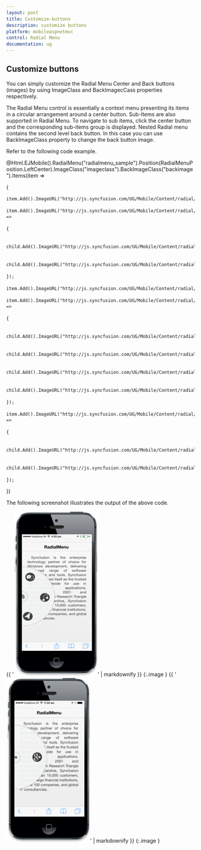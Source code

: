 ```yaml
---
layout: post
title: Customize-buttons
description: customize buttons
platform: mobileaspnetmvc
control: Radial Menu
documentation: ug
---
```


## Customize buttons

You can simply customize the Radial Menu Center and Back buttons (images) by using ImageClass and BackImagecCass properties respectively. 

The Radial Menu control is essentially a context menu presenting its items in a circular arrangement around a center button. Sub-Items are also supported in Radial Menu. To navigate to sub items, click the center button and the corresponding sub-items group is displayed. Nested Radial menu contains the second level back button. In this case you can use BackImageClass property to change the back button image. 

Refer to the following code example.

@Html.EJMobile().RadialMenu("radialmenu_sample").Position(RadialMenuPosition.LeftCenter).ImageClass("imageclass").BackImageClass("backimage").Items(item =>

{

    item.Add().ImageURL("http://js.syncfusion.com/UG/Mobile/Content/radial/ios7/light/music.png");

    item.Add().ImageURL("http://js.syncfusion.com/UG/Mobile/Content/radial/ios7/light/social.png").Children(child =>

    {

        child.Add().ImageURL("http://js.syncfusion.com/UG/Mobile/Content/radial/ios7/light/googleplus.png");

        child.Add().ImageURL("http://js.syncfusion.com/UG/Mobile/Content/radial/ios7/light/facebook.png");

    });

    item.Add().ImageURL("http://js.syncfusion.com/UG/Mobile/Content/radial/ios7/light/direction.png");

    item.Add().ImageURL("http://js.syncfusion.com/UG/Mobile/Content/radial/ios7/light/browser.png").Children(child =>

    {

        child.Add().ImageURL("http://js.syncfusion.com/UG/Mobile/Content/radial/ios7/light/chrome.png");

        child.Add().ImageURL("http://js.syncfusion.com/UG/Mobile/Content/radial/ios7/light/opera.png");

        child.Add().ImageURL("http://js.syncfusion.com/UG/Mobile/Content/radial/ios7/light/bing.png");

        child.Add().ImageURL("http://js.syncfusion.com/UG/Mobile/Content/radial/ios7/light/yahoo.png");

    });

    item.Add().ImageURL("http://js.syncfusion.com/UG/Mobile/Content/radial/ios7/light/message.png").Children(child =>

    {

        child.Add().ImageURL("http://js.syncfusion.com/UG/Mobile/Content/radial/ios7/light/google.png");

        child.Add().ImageURL("http://js.syncfusion.com/UG/Mobile/Content/radial/ios7/light/yahoo.png");

    });

})



<style>

    .imageclass {

        background: url("http://js.syncfusion.com/UG/Mobile/Content/radial/home.png");

        background-position: center;

        background-repeat: no-repeat;

    }

    .backimage {

        background: url("http://js.syncfusion.com/UG/Mobile/Content/radial/windowsback.png");

        background-position: center;

        background-repeat: no-repeat;

        -moz-transform: scaleX(-1);

        -o-transform: scaleX(-1);

        -webkit-transform: scaleX(-1);

        transform: scaleX(-1);

        filter: FlipH;

        -ms-filter: "FlipH";

    }

</style>



<script>

    function click(e) {

        $("# radialmenu_sample ").ejmRadialMenu("menuHide");

    }

</script>





The following screenshot illustrates the output of the above code.

{{ '![C:/Users/isuriyar/Desktop/ra.png](Customize-buttons_images/Customize-buttons_img1.png)' | markdownify }}
{:.image }
{{ '![](Customize-buttons_images/Customize-buttons_img2.png)' | markdownify }}
{:.image }


